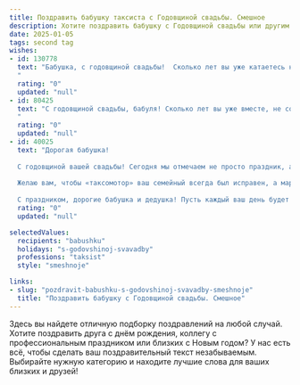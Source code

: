 ```yaml
---
title: Поздравить бабушку таксиста с Годовщиной свадьбы. Смешное
description: Хотите поздравить бабушку с Годовщиной свадьбы или другим праздником? Наш ИИ создаст незабываемое поздравление, а вы обязательно выделитесь среди других.  
date: 2025-01-05
tags: second tag
wishes:
- id: 130778
  text: "Бабушка, с годовщиной свадьбы!  Сколько лет вы уже катаетесь на семейном такси, объезжая все ухабы и ямы семейной жизни?  Желаю вам ещё много счастливых километров, бензина в баке –  всегда полном, а пассажиры – только самые любимые и благодарные!  Пусть ваш брачный маршрут будет всегда прямым, без пробок и неожиданных штрафов!
  "
  rating: "0"
  updated: "null"
- id: 80425
  text: "С годовщиной свадьбы, бабуля! Сколько лет вы уже вместе, не соскучились друг друга возить по городу? 😉 Желаю вам ещё много счастливых километров, проеханых вместе, ну и, конечно, чтобы бензин всегда был по доступной цене!
  "
  rating: "0"
  updated: "null"
- id: 40025
  text: "Дорогая бабушка!
  
  С годовщиной вашей свадьбы! Сегодня мы отмечаем не просто праздник, а целый год совместной жизни, где вы, как настоящий таксист, ловко прокладывали путь через все дорожные пробки любви! Каждый маршрут был усыпан счастливыми моментами, а ваши совместные поездки — это настоящая экскурсия по жизни!
  
  Желаю вам, чтобы «таксомотор» ваш семейный всегда был исправен, а маршрут к счастью — без пробок! Пусть в вашем автомобиле любви всегда будет полный бак радости, а на заднем сиденье — только приятные воспоминания и смех!
  
  С праздником, дорогие бабушка и дедушка! Пусть каждый ваш день будет «поездкой» к новым победам и приключениям!"
  rating: "0"
  updated: "null"

selectedValues:
  recipients: "babushku"
  holidays: "s-godovshinoj-svavadby"
  professions: "taksist"
  style: "smeshnoje"

links:
- slug: "pozdravit-babushku-s-godovshinoj-svavadby-smeshnoje"
  title: "Поздравить бабушку с Годовщиной свадьбы. Смешное"
---
```


Здесь вы найдете отличную подборку поздравлений на любой случай.
Хотите поздравить друга с днём рождения, коллегу с профессиональным праздником или близких с Новым годом? У нас есть всё, чтобы сделать ваш поздравительный текст незабываемым. Выбирайте нужную категорию и находите лучшие слова для ваших близких и друзей!
